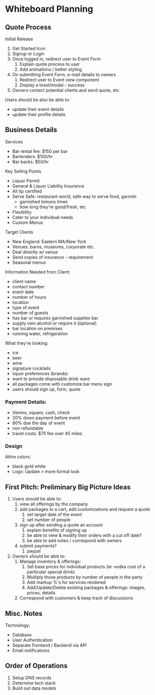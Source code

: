 # Whiteboard Planning

## Quote Process

Initial Release

1. Get Started Icon
2. Signup or Login
3. Once logged in, redirect user to Event Form
   1. Explain quote process to user
   2. Add animations / better styling
4. On submitting Event Form, e-mail details to owners
   1. Redirect user to Event view component
   2. Display a toast/modal - success
5. Owners contact potential clients and send quote, etc.

Users should be also be able to:

- update their event details
- update their profile details

## Business Details

Services

- Bar rental fee: $150 per bar
- Bartenders: $100/hr
- Bar backs: $50/hr

Key Selling Points

- Liquor Permit
- General & Liquor Liability Insurance
- All tip certified
- Serve Safe: restaurant world, safe way to serve food, garnish
  - garnished lemons limes
  - how long they're good/fresh, etc
- Flexibility
- Cater to your individual needs
- Custom Menus

Target Clients

- New England: Eastern MA/New York
- Venues: barns, museums, corporate etc.
- Deal directly w/ venue
- Send copies of insurance - requirement
- Seasonal menus

Information Needed from Client:

- client name
- contact number
- event date
- number of hours
- location
- type of event
- number of guests
- has bar or requires garnished supplies bar
- supply own alcohol or require it (optional)
- bar location on premises
- running water, refrigeration

What they're looking:

- ice
- beer
- wine
- signature cocktails
- liquor preferences (brands)
- want to provide disposable drink ware
- all packages come with customize bar menu sign
- users should sign up, form, quote

### Payment Details:

- Venmo, square, cash, check
- 20% down payment before event
- 80% due the day of event
- non refundable
- travel costs: $75 fee over 45 miles

### Design

Attire colors:

- black gold white
- Logo: Update > more formal look

## First Pitch: Preliminary Big Picture Ideas

1. Users should be able to:
   1. view all offerings by the company
   2. add packages to a cart, add customizations and request a quote
      1. set target date of the event
      2. set number of people
   3. sign up after sending a quote an account
      1. explain benefits of signing up
      2. be able to view & modify their orders with a cut off date?
      3. be able to add notes / correspond with owners
   4. submit payments?
      1. paypal
2. Owners should be able to:
   1. Manage inventory & offerings:
      1. Set base prices for individual products (ie: vodka cost of a particular special drink)
      2. Multiply those products by number of people in the party
      3. Add markup %'s for services rendered
      4. Add/Update/Delete existing packages & offerings: images, prices, details
   2. Correspond with customers & keep track of discussions

## Misc. Notes

Technology:

- Database
- User Authentication
- Separate Frontend / Backend via API
- Email notifications

## Order of Operations

1. Setup DNS records
2. Determine tech stack
3. Build out data models
